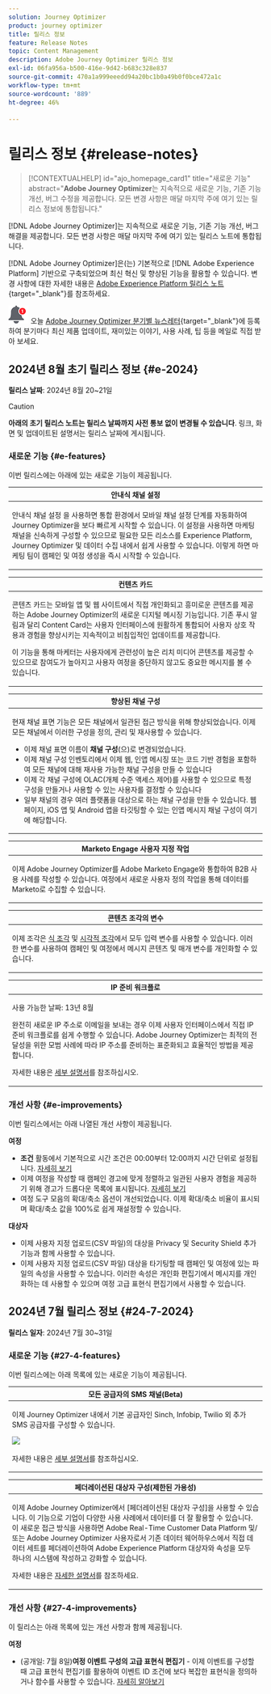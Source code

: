```yaml
---
solution: Journey Optimizer
product: journey optimizer
title: 릴리스 정보
feature: Release Notes
topic: Content Management
description: Adobe Journey Optimizer 릴리스 정보
exl-id: 06fa956a-b500-416e-9d42-b683c328e837
source-git-commit: 470a1a999eeedd94a20bc1b0a49b0f0bce472a1c
workflow-type: tm+mt
source-wordcount: '889'
ht-degree: 46%

---
```


# 릴리스 정보 {#release-notes}

>[!CONTEXTUALHELP]
>id="ajo_homepage_card1"
>title="새로운 기능"
>abstract="**Adobe Journey Optimizer**&#x200B;는 지속적으로 새로운 기능, 기존 기능 개선, 버그 수정을 제공합니다. 모든 변경 사항은 매달 마지막 주에 여기 있는 릴리스 정보에 통합됩니다."

[!DNL Adobe Journey Optimizer]는 지속적으로 새로운 기능, 기존 기능 개선, 버그 해결을 제공합니다. 모든 변경 사항은 매달 마지막 주에 여기 있는 릴리스 노트에 통합됩니다.

[!DNL Adobe Journey Optimizer]은(는) 기본적으로 [!DNL Adobe Experience Platform] 기반으로 구축되었으며 최신 혁신 및 향상된 기능을 활용할 수 있습니다. 변경 사항에 대한 자세한 내용은 [Adobe Experience Platform 릴리스 노트](https://experienceleague.adobe.com/docs/experience-platform/release-notes/latest.html?lang=ko-KR){target="_blank"}를 참조하세요.

![뉴스레터](../assets/do-not-localize/nl-icon.png) 오늘 [Adobe Journey Optimizer 분기별 뉴스레터](https://www.adobe.com/subscription/Adobe_Journey_Optimizer_NL.html){target="_blank"}에 등록하여 분기마다 최신 제품 업데이트, 재미있는 이야기, 사용 사례, 팁 등을 메일로 직접 받아 보세요.

## 2024년 8월 초기 릴리스 정보 {#e-2024}

**릴리스 날짜**: 2024년 8월 20~21일

>[!CAUTION]
>
>**아래의 초기 릴리스 노트는 릴리스 날짜까지 사전 통보 없이 변경될 수 있습니다**. 링크, 화면 및 업데이트된 설명서는 릴리스 날짜에 게시됩니다.
>

### 새로운 기능 {#e-features}

이번 릴리스에는 아래에 있는 새로운 기능이 제공됩니다.

<table>
<thead>
<tr>
<th><strong>안내식 채널 설정</strong><br/></th>
</tr>
</thead>
<tbody>
<tr>
<td>
<p>안내식 채널 설정 을 사용하면 통합 환경에서 모바일 채널 설정 단계를 자동화하여 Journey Optimizer을 보다 빠르게 시작할 수 있습니다. 이 설정을 사용하면 마케팅 채널을 신속하게 구성할 수 있으므로 필요한 모든 리소스를 Experience Platform, Journey Optimizer 및 데이터 수집 내에서 쉽게 사용할 수 있습니다. 이렇게 하면 마케팅 팀이 캠페인 및 여정 생성을 즉시 시작할 수 있습니다.</p>
</td>
</tr>
</tbody>
</table>

<table>
<thead>
<tr>
<th><strong>컨텐츠 카드</strong><br/></th>
</tr>
</thead>
<tbody>
<tr>
<td>
<p>콘텐츠 카드는 모바일 앱 및 웹 사이트에서 직접 개인화되고 흥미로운 콘텐츠를 제공하는 Adobe Journey Optimizer의 새로운 디지털 메시징 기능입니다. 기존 푸시 알림과 달리 Content Card는 사용자 인터페이스에 원활하게 통합되어 사용자 상호 작용과 경험을 향상시키는 지속적이고 비침입적인 업데이트를 제공합니다.</p>
<p>이 기능을 통해 마케터는 사용자에게 관련성이 높은 리치 미디어 콘텐츠를 제공할 수 있으므로 참여도가 높아지고 사용자 여정을 중단하지 않고도 중요한 메시지를 볼 수 있습니다.</p>
</td>
</tr>
</tbody>
</table>

<table>
<thead>
<tr>
<th><strong>향상된 채널 구성</strong><br/></th>
</tr>
</thead>
<tbody>
<tr>
<td>
<p>현재 채널 표면 기능은 모든 채널에서 일관된 접근 방식을 위해 향상되었습니다. 이제 모든 채널에서 이러한 구성을 정의, 관리 및 재사용할 수 있습니다.</p>
<p><ul>
<li>이제 채널 표면 이름이 <strong>채널 구성</strong>(으)로 변경되었습니다.</li>
<li>이제 채널 구성 인벤토리에서 이제 웹, 인앱 메시징 또는 코드 기반 경험을 포함하여 모든 채널에 대해 재사용 가능한 채널 구성을 만들 수 있습니다</li>
<li>이제 각 채널 구성에 OLAC(개체 수준 액세스 제어)를 사용할 수 있으므로 특정 구성을 만들거나 사용할 수 있는 사용자를 결정할 수 있습니다</li>
<li>일부 채널의 경우 여러 플랫폼을 대상으로 하는 채널 구성을 만들 수 있습니다. 웹 페이지, iOS 앱 및 Android 앱을 타깃팅할 수 있는 인앱 메시지 채널 구성이 여기에 해당합니다.</li>
</ul></p>
<!--p>For more information, refer to the <a href="../configuration/ip-warmup-gs.md">detailed documentation</a>.</p-->
</td>
</tr>
</tbody>
</table>


<table>
<thead>
<tr>
<th><strong>Marketo Engage 사용자 지정 작업</strong><br/></th>
</tr>
</thead>
<tbody>
<tr>
<td>
<p>이제 Adobe Journey Optimizer를 Adobe Marketo Engage와 통합하여 B2B 사용 사례를 작성할 수 있습니다. 여정에서 새로운 사용자 정의 작업을 통해 데이터를 Marketo로 수집할 수 있습니다.</p>
</td>
</tr>
</tbody>
</table>


<table>
<thead>
<tr>
<th><strong>콘텐츠 조각의 변수</strong><br/></th>
</tr>
</thead>
<tbody>
<tr>
<td>
<p>이제 조각은 <a href="../personalization/use-expression-fragments.md">식 조각</a> 및 <a href="../email/use-visual-fragments.md">시각적 조각</a>에서 모두 입력 변수를 사용할 수 있습니다. 이러한 변수를 사용하여 캠페인 및 여정에서 메시지 콘텐츠 및 매개 변수를 개인화할 수 있습니다.</p>
</p>
</td>
</tr>
</tbody>
</table>

<table>
<thead>
<tr>
<th><strong>IP 준비 워크플로</strong><br/></th>
</tr>
</thead>
<tbody>
<tr>
<td>
<p>사용 가능한 날짜: 13년 8월</p>
<p>완전히 새로운 IP 주소로 이메일을 보내는 경우 이제 사용자 인터페이스에서 직접 IP 준비 워크플로를 쉽게 수행할 수 있습니다. Adobe Journey Optimizer는 최적의 전달성을 위한 모범 사례에 따라 IP 주소를 준비하는 표준화되고 효율적인 방법을 제공합니다.</p>
<p>자세한 내용은 <a href="../configuration/ip-warmup-gs.md">세부 설명서</a>를 참조하십시오.</p>
</td>
</tr>
</tbody>
</table>


### 개선 사항 {#e-improvements}

이번 릴리스에서는 아래 나열된 개선 사항이 제공됩니다.

**여정**

* **조건** 활동에서 기본적으로 시간 조건은 00:00부터 12:00까지 시간 단위로 설정됩니다. [자세히 보기](../building-journeys/condition-activity.md#time_condition)
* 이제 여정을 작성할 때 캠페인 경고에 맞게 정렬하고 일관된 사용자 경험을 제공하기 위해 경고가 드롭다운 목록에 표시됩니다. [자세히 보기](../building-journeys/troubleshooting.md#checking-for-errors-before-testing)
* 여정 도구 모음의 확대/축소 옵션이 개선되었습니다. 이제 확대/축소 비율이 표시되며 확대/축소 값을 100%로 쉽게 재설정할 수 있습니다.

**대상자**

* 이제 사용자 지정 업로드(CSV 파일)의 대상을 Privacy 및 Security Shield 추가 기능과 함께 사용할 수 있습니다.
* 이제 사용자 지정 업로드(CSV 파일) 대상을 타기팅할 때 캠페인 및 여정에 있는 파일의 속성을 사용할 수 있습니다. 이러한 속성은 개인화 편집기에서 메시지를 개인화하는 데 사용할 수 있으며 여정 고급 표현식 편집기에서 사용할 수 있습니다.

## 2024년 7월 릴리스 정보 {#24-7-2024}

**릴리스 일자**: 2024년 7월 30~31일

### 새로운 기능 {#27-4-features}

이번 릴리스에는 아래 목록에 있는 새로운 기능이 제공됩니다.

<table>
<thead>
<tr>
<th><strong>모든 공급자의 SMS 채널(Beta)</strong><br/></th>
</tr>
</thead>
<tbody>
<tr>
<td>
<p>이제 Journey Optimizer 내에서 기본 공급자인 Sinch, Infobip, Twilio 외 추가 SMS 공급자를 구성할 수 있습니다.</p>
<img src="assets/do-not-localize/byo_sms.gif"/>
<p>자세한 내용은 <a href="../sms/sms-configuration-custom.md">세부 설명서</a>를 참조하십시오.</p>
</td>
</tr>
</tbody>
</table>

<table>
<thead>
<tr>
<th><strong>페더레이션된 대상자 구성(제한된 가용성)</strong><br/></th>
</tr>
</thead>
<tbody>
<tr>
<td>
<p>이제 Adobe Journey Optimizer에서 [페더레이션된 대상자 구성]을 사용할 수 있습니다. 이 기능으로 기업이 다양한 사용 사례에서 데이터를 더 잘 활용할 수 있습니다. 이 새로운 접근 방식을 사용하면 Adobe Real-Time Customer Data Platform 및/또는 Adobe Journey Optimizer 사용자로서 기존 데이터 웨어하우스에서 직접 데이터 세트를 페더레이션하여 Adobe Experience Platform 대상자와 속성을 모두 하나의 시스템에 작성하고 강화할 수 있습니다.</p>
<p>자세한 내용은 <a href="https://experienceleague.adobe.com/ko/docs/federated-audience-composition/using/home"  target="_blank">자세한 설명서</a>를 참조하세요.</p>
</td>
</tr>
</tbody>
</table>

### 개선 사항 {#27-4-improvements}

이 릴리스는 아래 목록에 있는 개선 사항과 함께 제공됩니다.

**여정**

* (공개일: 7월 8일)**여정 이벤트 구성의 고급 표현식 편집기** - 이제 이벤트를 구성할 때 고급 표현식 편집기를 활용하여 이벤트 ID 조건에 보다 복잡한 표현식을 정의하거나 함수를 사용할 수 있습니다. [자세히 알아보기](../event/about-creating.md#adv-exp-editor)


